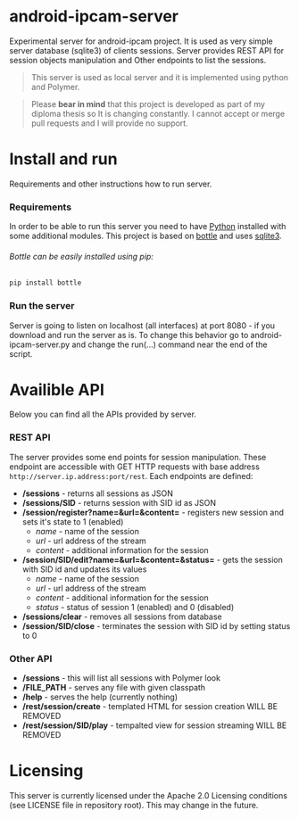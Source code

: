 android-ipcam-server
====================

Experimental server for android-ipcam project. It is used as very simple server database (sqlite3) of clients sessions. Server provides REST API for session objects manipulation and Other endpoints to list the sessions.


> This server is used as local server and it is implemented using python and Polymer.

> Please **bear in mind** that this project is developed as part of my diploma thesis so It is changing constantly. I cannot accept or merge pull requests and I will provide no support.

Install and run
====================
Requirements and other instructions how to run server.

### Requirements
In order to be able to run this server you need to have [Python](https://www.python.org/downloads/) installed with some additional modules. This project is based on [bottle](http://bottlepy.org/docs/dev/index.html) and uses [sqlite3](https://docs.python.org/2/library/sqlite3.html).

###### Bottle can be easily installed using pip:
```python
pip install bottle
```

### Run the server
Server is going to listen on localhost (all interfaces) at port 8080 - if you download and run the server as is. To change this behavior go to android-ipcam-server.py and change the run(...) command near the end of the script.

Availible API
====================
Below you can find all the APIs provided by server.

### REST API
The server provides some end points for session manipulation. These endpoint are accessible with GET HTTP requests with base address  `http://server.ip.address:port/rest`. Each endpoints are defined:
* **/sessions** - returns all sessions as JSON
* **/sessions/SID** - returns session with SID id as JSON
* **/session/register?name=&url=&content=** - registers new session and sets it's state to 1 (enabled)
  * *name* - name of the session
  * *url* - url address of the stream
  * *content* - additional information for the session
* **/session/SID/edit?name=&url=&content=&status=** - gets the session with SID id and updates its values
  * *name* - name of the session
  * *url* - url address of the stream
  * *content* - additional information for the session
  * *status* - status of session 1 (enabled) and 0 (disabled)
* **/sessions/clear** - removes all sessions from database
* **/session/SID/close** - terminates the session with SID id by setting status to 0

### Other API
* **/sessions** - this will list all sessions with Polymer look
* **/FILE_PATH** - serves any file with given classpath
* **/help** - serves the help (currently nothing)
* **/rest/session/create** - templated HTML for session creation WILL BE REMOVED
* **/rest/session/SID/play** - tempalted view for session streaming WILL BE REMOVED

Licensing
====================
This server is currently licensed under the Apache 2.0 Licensing conditions (see LICENSE file in repository root). This may change in the future.
